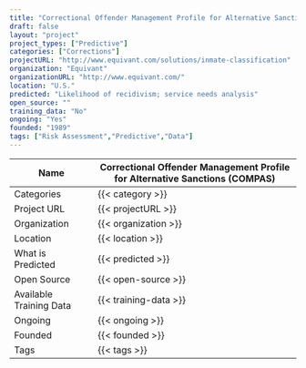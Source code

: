 ```yaml
---
title: "Correctional Offender Management Profile for Alternative Sanctions (COMPAS)"
draft: false
layout: "project"
project_types: ["Predictive"]
categories: ["Corrections"]
projectURL: "http://www.equivant.com/solutions/inmate-classification"
organization: "Equivant"
organizationURL: "http://www.equivant.com/"
location: "U.S."
predicted: "Likelihood of recidivism; service needs analysis"
open_source: ""
training_data: "No"
ongoing: "Yes"
founded: "1989"
tags: ["Risk Assessment","Predictive","Data"]
---
```



Name                    |  Correctional Offender Management Profile for Alternative Sanctions (COMPAS)    
------------------------|----
Categories              | {{< category >}} 
Project URL             | {{< projectURL >}} 
Organization            | {{< organization >}} 
Location                | {{< location >}} 
What is Predicted       | {{< predicted >}} 
Open Source             | {{< open-source >}} 
Available Training Data | {{< training-data >}}
Ongoing                 | {{< ongoing >}} 
Founded                 | {{< founded >}} 
Tags                    | {{< tags >}} 
